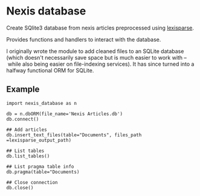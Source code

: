 Nexis database
==============

Create SQlite3 database from nexis articles preprocessed using [lexisparse](https://github.com/FreshRamen/lexisparse).

Provides functions and handlers to interact with the database.

I originally wrote the module to add cleaned files to an SQLite database (which doesn't necessarily save space but is much easier to work with – while also being easier on file-indexing services). It has since turned into a halfway functional ORM for SQLite. 


## Example
	import nexis_database as n
	
    db = n.dbORM(file_name='Nexis Articles.db')
    db.connect()

    ## Add articles
    db.insert_text_files(table="Documents", files_path =lexisparse_output_path)
    
    ## List tables
    db.list_tables()
    
    ## List pragma table info
    db.pragma(table="Documents)
    
    ## Close connection
    db.close()
